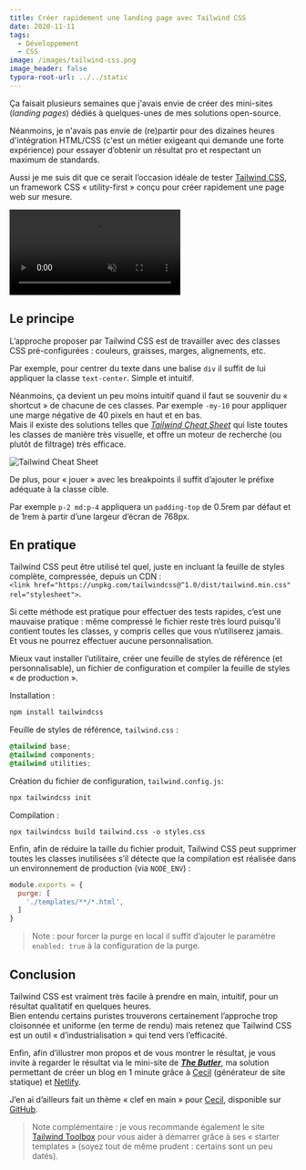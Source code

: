```yaml
---
title: Créer rapidement une landing page avec Tailwind CSS
date: 2020-11-11
tags:
  - Développement
  - CSS
image: /images/tailwind-css.png
image_header: false
typora-root-url: ../../static
---
```


Ça faisait plusieurs semaines que j'avais envie de créer des mini-sites (*landing pages*) dédiés à quelques-unes de mes solutions open-source.

Néanmoins, je n'avais pas envie de (re)partir pour des dizaines heures d'intégration HTML/CSS (c'est un métier exigeant qui demande une forte expérience) pour essayer d’obtenir un résultat pro et respectant un maximum de standards.

Aussi je me suis dit que ce serait l’occasion idéale de tester [Tailwind CSS](https://tailwindcss.com/), un framework CSS « utility-first » conçu pour créer rapidement une page web sur mesure.

<video autoplay loop muted>
  <source src="/videos/tailwind-css-demo.mp4" type="video/mp4">
</video>
<!-- break -->

## Le principe

L’approche proposer par Tailwind CSS est de travailler avec des classes CSS pré-configurées : couleurs, graisses, marges, alignements, etc.

Par exemple, pour centrer du texte dans une balise `div` il suffit de lui appliquer la classe `text-center`. Simple et intuitif.

Néanmoins, ça devient un peu moins intuitif quand il faut se souvenir du « shortcut » de chacune de ces classes. Par exemple `-my-10` pour appliquer une marge négative de 40 pixels en haut et en bas.  
Mais il existe des solutions telles que [*Tailwind Cheat Sheet*](https://nerdcave.com/tailwind-cheat-sheet) qui liste toutes les classes de manière très visuelle, et offre un moteur de recherche (ou plutôt de filtrage) très efficace.

![Tailwind Cheat Sheet](/images/2020-11-11-creer-rapidement-une-landing-page-avec-tailwind-css/image-20201111221533370.png)

De plus, pour « jouer » avec les breakpoints il suffit d’ajouter le préfixe adéquate à la classe cible.

Par exemple `p-2 md:p-4` appliquera un `padding-top` de 0.5rem par défaut et de 1rem à partir d’une largeur d’écran de 768px.

## En pratique

Tailwind CSS peut être utilisé tel quel, juste en incluant la feuille de styles complète, compressée, depuis un CDN :  
`<link href="https://unpkg.com/tailwindcss@^1.0/dist/tailwind.min.css" rel="stylesheet">`.

Si cette méthode est pratique pour effectuer des tests rapides, c’est une mauvaise pratique : même compressé le fichier reste très lourd puisqu’il contient toutes les classes, y compris celles que vous n’utiliserez jamais.  
Et vous ne pourrez effectuer aucune personnalisation.

Mieux vaut installer l’utilitaire, créer une feuille de styles de référence (et personnalisable), un fichier de configuration et compiler la feuille de styles « de production ».

Installation :

```bash
npm install tailwindcss
```

Feuille de styles de référence, `tailwind.css` :

```css
@tailwind base;
@tailwind components;
@tailwind utilities;
```

Création du fichier de configuration, `tailwind.config.js`:

```bash
npx tailwindcss init
```

Compilation :

```
npx tailwindcss build tailwind.css -o styles.css
```

Enfin, afin de réduire la taille du fichier produit, Tailwind CSS peut supprimer toutes les classes inutilisées s’il détecte que la compilation est réalisée dans un environnement de production (via `NODE_ENV`) :

```javascript
module.exports = {
  purge: [
    './templates/**/*.html',
  ]
}
```

> Note : pour forcer la purge en local il suffit d’ajouter le paramètre `enabled: true` à la configuration de la purge.

## Conclusion

Tailwind CSS est vraiment très facile à prendre en main, intuitif, pour un résultat qualitatif en quelques heures.  
Bien entendu certains puristes trouverons certainement l’approche trop cloisonnée et uniforme (en terme de rendu) mais retenez que Tailwind CSS est un outil « d’industrialisation » qui tend vers l’efficacité.

Enfin, afin d’illustrer mon propos et de vous montrer le résultat, je vous invite à regarder le résultat via le mini-site de [***The Butler***](https://the-butler.cecil.app/), ma solution permettant de créer un blog en 1 minute grâce à [Cecil](https://cecil.app/) (générateur de site statique) et [Netlify](https://www.netlify.com/).

J’en ai d’ailleurs fait un thème « clef en main » pour [Cecil](https://cecil.app/), disponible sur [GitHub](https://github.com/Cecilapp/theme-applanding#readme).

> Note complémentaire : je vous recommande également le site [Tailwind Toolbox](https://www.tailwindtoolbox.com/) pour vous aider à démarrer grâce à ses  « starter templates » (soyez tout de même prudent : certains sont un peu datés).